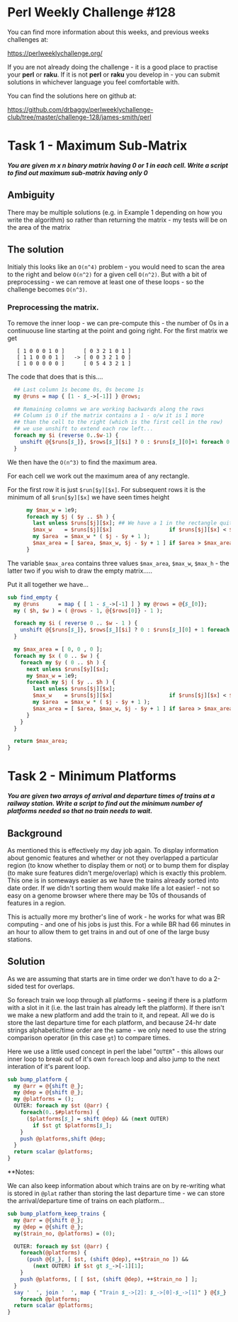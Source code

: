 # Perl Weekly Challenge #128

You can find more information about this weeks, and previous weeks challenges at:

  https://perlweeklychallenge.org/

If you are not already doing the challenge - it is a good place to practise your
**perl** or **raku**. If it is not **perl** or **raku** you develop in - you can
submit solutions in whichever language you feel comfortable with.

You can find the solutions here on github at:

https://github.com/drbaggy/perlweeklychallenge-club/tree/master/challenge-128/james-smith/perl

# Task 1 -  Maximum Sub-Matrix

***You are given m x n binary matrix having 0 or 1 in each cell. Write a script to find out maximum sub-matrix having only 0***

## Ambiguity

There may be multiple solutions (e.g. in Example 1 depending on how you write the algorithm) so rather than returning the matrix - my tests will be on the area of the matrix

## The solution

Initialy this looks like an `O(n^4)` problem - you would need to scan the area to the right and below `O(n^2)` for a given cell `O(n^2)`. But with a bit of preprocessing - we can remove at least one of these loops - so the challenge becomes `O(n^3)`.

### Preprocessing the matrix.

To remove the inner loop - we can pre-compute this - the number of 0s in a continuouse line starting at the point and going right. For the first matrix we get

```
   [ 1 0 0 0 1 0 ]      [ 0 3 2 1 0 1 ]
   [ 1 1 0 0 0 1 ]   -> [ 0 0 3 2 1 0 ]
   [ 1 0 0 0 0 0 ]      [ 0 5 4 3 2 1 ]
```

The code that does that is this....

```perl
  ## Last column 1s become 0s, 0s become 1s
  my @runs = map { [1 - $_->[-1]] } @rows;

  ## Remaining columns we are working backwards along the rows
  ## Column is 0 if the matrix contains a 1 - o/w it is 1 more
  ## than the cell to the right (which is the first cell in the row)
  ## we use unshift to extend each row left...
  foreach my $i (reverse 0..$w-1) {
    unshift @{$runs[$_]}, $rows[$_][$i] ? 0 : $runs[$_][0]+1 foreach 0..$h;
  }
```

We then have the `O(n^3)` to find the maximum area.

For each cell we work out the maximum area of any rectangle.

For the first row it is just `$run[$y][$x]`. For subsequent rows it is the minimum of all `$run[$y][$x]` we have seen times height

```perl
      my $max_w = 1e9;
      foreach my $j ( $y .. $h ) {
        last unless $runs[$j][$x]; ## We have a 1 in the rectangle quit
        $max_w    = $runs[$j][$x]                  if $runs[$j][$x] < $max_w;
        my $area  = $max_w * ( $j - $y + 1 );
        $max_area = [ $area, $max_w, $j - $y + 1 ] if $area > $max_area->[0];
      }
```

The variable `$max_area` contains three values `$max_area`, `$max_w`, `$max_h` - the latter two if you wish to draw the empty matrix.....

Put it all together we have...
```perl
sub find_empty {
  my @runs      = map { [ 1 - $_->[-1] ] } my @rows = @{$_[0]};
  my ( $h, $w ) = ( @rows - 1, @{$rows[0]} - 1 );

  foreach my $i ( reverse 0 .. $w - 1 ) {
    unshift @{$runs[$_]}, $rows[$_][$i] ? 0 : $runs[$_][0] + 1 foreach 0 .. $h;
  }

  my $max_area = [ 0, 0 , 0 ];
  foreach my $x ( 0 .. $w ) {
    foreach my $y ( 0 .. $h ) {
      next unless $runs[$y][$x];
      my $max_w = 1e9;
      foreach my $j ( $y .. $h ) {
        last unless $runs[$j][$x];
        $max_w    = $runs[$j][$x]                  if $runs[$j][$x] < $max_w;
        my $area  = $max_w * ( $j - $y + 1 );
        $max_area = [ $area, $max_w, $j - $y + 1 ] if $area > $max_area->[0];
      }
    }
  }

  return $max_area;
}
```


# Task 2 - Minimum Platforms

***You are given two arrays of arrival and departure times of trains at a railway station. Write a script to find out the minimum number of platforms needed so that no train needs to wait.***

## Background

As mentioned this is effectively my day job again. To display information about genomic features and whether or not they overlapped a particular region (to know whether to display them or not) or to bump them for display (to make sure features didn't merge/overlap) which is exactly this problem. This one is in someways easier as we have the trains already sorted into date order. If we didn't sorting them would make life a lot easier! - not so easy on a genome browser where there may be 10s of thousands of features in a region.

This is actually more my brother's line of work - he works for what was BR computing - and one of his jobs is just this. For a while BR had 66 minutes in an hour to allow them to get trains in and out of one of the large busy stations.

## Solution

As we are assuming that starts are in time order we don't have to do a 2-sided test for overlaps.

So foreach train we loop through all platforms - seeing if there is a platform with a slot in it (i.e. the last train has already left the platform). If there isn't we make a new platform and add the train to it, and repeat. All we do is store the last departure time for each platform, and because 24-hr date strings alphabetic/time order are the same - we only need to use the string comparison operator (in this case `gt`) to compare times.

Here we use a little used concept in perl the label "`OUTER`" - this allows our inner loop to break out of it's own `foreach` loop and also jump to the next interation of it's parent loop.

```perl
sub bump_platform {
  my @arr = @{shift @_};
  my @dep = @{shift @_};
  my @platforms = ();
  OUTER: foreach my $st (@arr) {
    foreach(0..$#platforms) {
      ($platforms[$_] = shift @dep) && (next OUTER)
        if $st gt $platforms[$_];
    }
    push @platforms,shift @dep;
  }
  return scalar @platforms;
}
```

**Notes:

We can also keep information about which trains are on by re-writing what is stored in `@plat` rather than storing the last departure time - we can store the arrival/departure time of trains on each platform...
 
```perl
sub bump_platform_keep_trains {
  my @arr = @{shift @_};
  my @dep = @{shift @_};
  my($train_no, @platforms) = (0);

  OUTER: foreach my $st (@arr) {
    foreach(@platforms) {
      (push @{$_}, [ $st, (shift @dep), ++$train_no ]) &&
        (next OUTER) if $st gt $_->[-1][1];
    }
    push @platforms, [ [ $st, (shift @dep), ++$train_no ] ];
  }
  say '  ', join '  ', map { "Train $_->[2]: $_->[0]-$_->[1]" } @{$_}
    foreach @platforms;
  return scalar @platforms;
}
```
